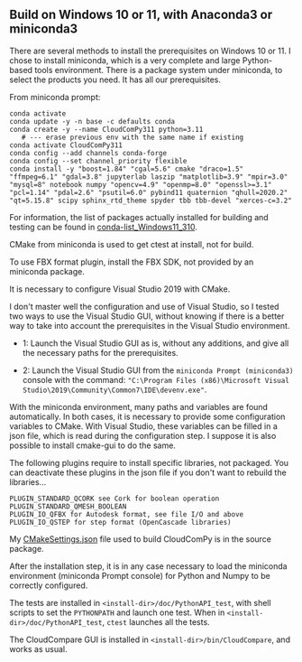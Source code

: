 
## Build on Windows 10 or 11, with Anaconda3 or miniconda3

There are several methods to install the prerequisites on Windows 10 or 11. 
I chose to install miniconda, which is a very complete and large Python-based tools environment. 
There is a package system under miniconda, to select the products you need. It has all our prerequisites.

From miniconda prompt:
```
conda activate
conda update -y -n base -c defaults conda
conda create -y --name CloudComPy311 python=3.11
   # --- erase previous env with the same name if existing
conda activate CloudComPy311
conda config --add channels conda-forge
conda config --set channel_priority flexible
conda install -y "boost=1.84" "cgal=5.6" cmake "draco=1.5" "ffmpeg=6.1" "gdal=3.8" jupyterlab laszip "matplotlib=3.9" "mpir=3.0" "mysql=8" notebook numpy "opencv=4.9" "openmp=8.0" "openssl>=3.1" "pcl=1.14" "pdal=2.6" "psutil=6.0" pybind11 quaternion "qhull=2020.2" "qt=5.15.8" scipy sphinx_rtd_theme spyder tbb tbb-devel "xerces-c=3.2"
```
For information, the list of packages actually installed for building and testing can be found in [conda-list_Windows11_310](../building/conda-list_Windows11_310).

CMake from miniconda is used to get ctest at install, not for build.

To use FBX format plugin, install the FBX SDK, not provided by an miniconda package.

It is necessary to configure Visual Studio 2019 with CMake.

I don't master well the configuration and use of Visual Studio, so I tested two ways to use the Visual Studio GUI, 
without knowing if there is a better way to take into account the prerequisites in the Visual Studio environment.

- 1: Launch the Visual Studio GUI as is, without any additions, and give all the necessary paths for the prerequisites.

- 2: Launch the Visual Studio GUI from the `miniconda Prompt (miniconda3)` console with the command: 
`"C:\Program Files (x86)\Microsoft Visual Studio\2019\Community\Common7\IDE\devenv.exe"`. 

With the miniconda environment, many paths and variables are found automatically. 
In both cases, it is necessary to provide some configuration variables to CMake. 
With Visual Studio, these variables can be filled in a json file, which is read during the configuration step. 
I suppose it is also possible to install cmake-gui to do the same.

The following plugins require to install specific libraries, not packaged. You can deactivate these plugins in the json file if you don't want to rebuild
the libraries...

    PLUGIN_STANDARD_QCORK see Cork for boolean operation
    PLUGIN_STANDARD_QMESH_BOOLEAN 
    PLUGIN_IO_QFBX for Autodesk format, see file I/O and above
    PLUGIN_IO_QSTEP for step format (OpenCascade libraries)

My [CMakeSettings.json](../CMakeSettings.json) file used to build CloudComPy is in the source package.

After the installation step, it is in any case necessary to load the miniconda environment (miniconda Prompt console) 
for Python and Numpy to be correctly configured.

The tests are installed in `<install-dir>/doc/PythonAPI_test`, with shell scripts to set the `PYTHONPATH` and launch one test.
When in `<install-dir>/doc/PythonAPI_test`, `ctest` launches all the tests. 

The CloudCompare GUI is installed in  `<install-dir>/bin/CloudCompare`, and works as usual. 
